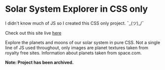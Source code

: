# Solar System Explorer in CSS only

I didn't know much of JS so I created this CSS only project. ¯\_(ツ)_/¯ 

Check out this site live <a href="https://solarsystem-explorer.netlify.app/" target=_blank>here</a>

Explore the planets and moons of our solar system in pure CSS. Not a single line of JS used throughout, only images are planet textures taken from royalty free sites. Information about planets taken from space.com.

<b>Note: Project has been archived.</b>

